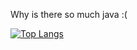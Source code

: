 Why is there so much java :(

[![Top Langs](https://github-readme-stats.vercel.app/api/top-langs/?username=blackgaurd&langs_count=5&theme=darcula&layout=compact)](https://github.com/anuraghazra/github-readme-stats)
